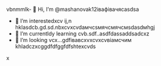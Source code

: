 vbnmmlk- 👋 Hi, I’m @mashanovak12івафівачясasdsa
- 👀 I’m interestedxcv ij,n hklasdcb.gd.sd.nbxcvxcvdaмчсsмячсмячсмsdasdмhgj
- 🌱 I’m currentldy learning cvb.sdf..asdfdassaddsadcxz
- 💞️ I’m looking vcx...gdfівавcxvxcvxcvвіамсчим
khladczxcggdfdfggfdfshtexcvds
<!---cxzgfdfsdvfvcxv
mashanovak12/mashanovak12 is a ✨ special cv✨ repository because its `README.md` (this file) appears on your GitHub profile.
You can click the Praseview link to take a look at your chancxzcges.xzcxzczxc
--->x

